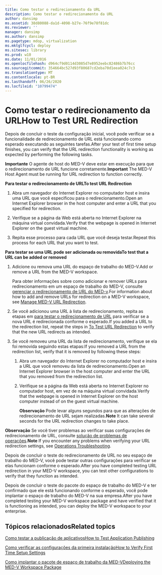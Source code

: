 ```yaml
---
title: Como testar o redirecionamento da URL
description: Como testar o redirecionamento da URL
author: dansimp
ms.assetid: 38d80088-da1d-4098-b27e-76f9e78f81dc
ms.reviewer: ''
manager: dansimp
ms.author: dansimp
ms.pagetype: mdop, virtualization
ms.mktglfcycl: deploy
ms.sitesec: library
ms.prod: w10
ms.date: 11/01/2016
ms.openlocfilehash: d964cf9d0114d3085d7e8952eebc82486b7b76cc
ms.sourcegitcommit: 354664bc527d93f80687cd2eba70d1eea024c7c3
ms.translationtype: MT
ms.contentlocale: pt-BR
ms.lasthandoff: 06/26/2020
ms.locfileid: "10799474"
---
```

# <span data-ttu-id="e6763-103">Como testar o redirecionamento da URL</span><span class="sxs-lookup"><span data-stu-id="e6763-103">How to Test URL Redirection</span></span>


<span data-ttu-id="e6763-104">Depois de concluir o teste da configuração inicial, você pode verificar se a funcionalidade de redirecionamento de URL está funcionando como esperado executando as seguintes tarefas.</span><span class="sxs-lookup"><span data-stu-id="e6763-104">After your test of first time setup finishes, you can verify that the URL redirection functionality is working as expected by performing the following tasks.</span></span>

<span data-ttu-id="e6763-105">**Importante**  O agente de host do MED-V deve estar em execução para que o redirecionamento de URL funcione corretamente.</span><span class="sxs-lookup"><span data-stu-id="e6763-105">**Important** The MED-V Host Agent must be running for URL redirection to function correctly.</span></span>

<a href="" id="bkmk-urlredir"></a>**<span data-ttu-id="e6763-106">Para testar o redirecionamento de URL</span><span class="sxs-lookup"><span data-stu-id="e6763-106">To test URL Redirection</span></span>**

1.  <span data-ttu-id="e6763-107">Abra um navegador do Internet Explorer no computador host e insira uma URL que você especificou para o redirecionamento.</span><span class="sxs-lookup"><span data-stu-id="e6763-107">Open an Internet Explorer browser in the host computer and enter a URL that you specified for redirection.</span></span>

2.  <span data-ttu-id="e6763-108">Verifique se a página da Web está aberta no Internet Explorer na máquina virtual convidada.</span><span class="sxs-lookup"><span data-stu-id="e6763-108">Verify that the webpage is opened in Internet Explorer on the guest virtual machine.</span></span>

3.  <span data-ttu-id="e6763-109">Repita esse processo para cada URL que você deseja testar.</span><span class="sxs-lookup"><span data-stu-id="e6763-109">Repeat this process for each URL that you want to test.</span></span>

**<span data-ttu-id="e6763-110">Para testar se uma URL pode ser adicionada ou removida</span><span class="sxs-lookup"><span data-stu-id="e6763-110">To test that a URL can be added or removed</span></span>**

1.  <span data-ttu-id="e6763-111">Adicione ou remova uma URL do espaço de trabalho do MED-V.</span><span class="sxs-lookup"><span data-stu-id="e6763-111">Add or remove a URL from the MED-V workspace.</span></span>

    <span data-ttu-id="e6763-112">Para obter informações sobre como adicionar e remover URLs para redirecionamento em um espaço de trabalho do MED-V, consulte [gerenciar o redirecionamento de URL do MED-v](manage-med-v-url-redirection.md).</span><span class="sxs-lookup"><span data-stu-id="e6763-112">For information about how to add and remove URLs for redirection on a MED-V workspace, see [Manage MED-V URL Redirection](manage-med-v-url-redirection.md).</span></span>

2.  <span data-ttu-id="e6763-113">Se você adicionou uma URL à lista de redirecionamento, repita as etapas em [para testar o redirecionamento de URL](#bkmk-urlredir) para verificar se a nova URL é redirecionada conforme o esperado.</span><span class="sxs-lookup"><span data-stu-id="e6763-113">If you added a URL to the redirection list, repeat the steps in [To Test URL Redirection](#bkmk-urlredir) to verify that the new URL redirects as intended.</span></span>

3.  <span data-ttu-id="e6763-114">Se você removeu uma URL da lista de redirecionamento, verifique se ela foi removida seguindo estas etapas:</span><span class="sxs-lookup"><span data-stu-id="e6763-114">If you removed a URL from the redirection list, verify that it is removed by following these steps:</span></span>

    1.  <span data-ttu-id="e6763-115">Abra um navegador do Internet Explorer no computador host e insira a URL que você removeu da lista de redirecionamento.</span><span class="sxs-lookup"><span data-stu-id="e6763-115">Open an Internet Explorer browser in the host computer and enter the URL that you removed from the redirection list.</span></span>

    2.  <span data-ttu-id="e6763-116">Verifique se a página da Web está aberta no Internet Explorer no computador host, em vez de na máquina virtual convidada.</span><span class="sxs-lookup"><span data-stu-id="e6763-116">Verify that the webpage is opened in Internet Explorer on the host computer instead of on the guest virtual machine.</span></span>

        <span data-ttu-id="e6763-117">**Observação**  Pode levar alguns segundos para que as alterações de redirecionamento de URL sejam realizadas.</span><span class="sxs-lookup"><span data-stu-id="e6763-117">**Note** It can take several seconds for the URL redirection changes to take place.</span></span>

<span data-ttu-id="e6763-118">**Observação**  Se você tiver problemas ao verificar suas configurações de redirecionamento de URL, consulte [solução de problemas de operações](operations-troubleshooting-medv2.md).</span><span class="sxs-lookup"><span data-stu-id="e6763-118">**Note** If you encounter any problems when verifying your URL redirection settings, see [Operations Troubleshooting](operations-troubleshooting-medv2.md).</span></span>

<span data-ttu-id="e6763-119">Depois de concluir o teste do redirecionamento de URL no seu espaço de trabalho do MED-V, você pode testar outras configurações para verificar se elas funcionam conforme o esperado.</span><span class="sxs-lookup"><span data-stu-id="e6763-119">After you have completed testing URL redirection in your MED-V workspace, you can test other configurations to verify that they function as intended.</span></span>

<span data-ttu-id="e6763-120">Depois de concluir o teste do pacote do espaço de trabalho do MED-V e ter confirmado que ele está funcionando conforme o esperado, você pode implantar o espaço de trabalho do MED-V na sua empresa.</span><span class="sxs-lookup"><span data-stu-id="e6763-120">After you have completed testing your MED-V workspace package and have verified that it is functioning as intended, you can deploy the MED-V workspace to your enterprise.</span></span>

## <span data-ttu-id="e6763-121">Tópicos relacionados</span><span class="sxs-lookup"><span data-stu-id="e6763-121">Related topics</span></span>

[<span data-ttu-id="e6763-122">Como testar a publicação de aplicativos</span><span class="sxs-lookup"><span data-stu-id="e6763-122">How to Test Application Publishing</span></span>](how-to-test-application-publishing.md)

[<span data-ttu-id="e6763-123">Como verificar as configurações da primeira instalação</span><span class="sxs-lookup"><span data-stu-id="e6763-123">How to Verify First Time Setup Settings</span></span>](how-to-verify-first-time-setup-settings.md)

[<span data-ttu-id="e6763-124">Como implantar o pacote de espaço de trabalho da MED-V</span><span class="sxs-lookup"><span data-stu-id="e6763-124">Deploying the MED-V Workspace Package</span></span>](deploying-the-med-v-workspace-package.md)

 

 





